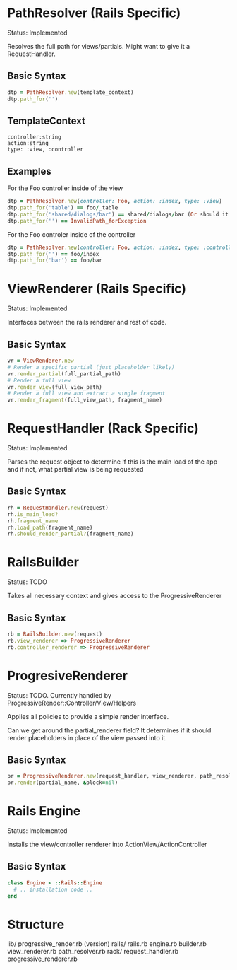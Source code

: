 # PathResolver (Rails Specific) #
Status: Implemented

Resolves the full path for views/partials. Might want to give it a RequestHandler.

## Basic Syntax ##
```ruby
dtp = PathResolver.new(template_context)
dtp.path_for('')
```

## TemplateContext ##
    controller:string
    action:string
    type: :view, :controller

## Examples ##
For the Foo controller inside of the view
```ruby
dtp = PathResolver.new(controller: Foo, action: :index, type: :view)
dtp.path_for('table') == foo/_table
dtp.path_for('shared/dialogs/bar') == shared/dialogs/bar (Or should it also search foo/shared/..?)
dtp.path_for('') == InvalidPath_forException
```

For the Foo controler inside of the controller
```ruby
dtp = PathResolver.new(controller: Foo, action: :index, type: :controller)
dtp.path_for('') == foo/index
dtp.path_for('bar') == foo/bar
```

# ViewRenderer (Rails Specific) #
Status: Implemented

Interfaces between the rails renderer and rest of code.

## Basic Syntax ##
```ruby
vr = ViewRenderer.new
# Render a specific partial (just placeholder likely)
vr.render_partial(full_partial_path)
# Render a full view
vr.render_view(full_view_path)
# Render a full view and extract a single fragment
vr.render_fragment(full_view_path, fragment_name)
```

# RequestHandler (Rack Specific) #
Status: Implemented

Parses the request object to determine if this is the main load of the app and if not, what partial view is being requested

## Basic Syntax ##
```ruby
rh = RequestHandler.new(request)
rh.is_main_load?
rh.fragment_name
rh.load_path(fragment_name)
rh.should_render_partial?(fragment_name)
```

# RailsBuilder #
Status: TODO

Takes all necessary context and gives access to the ProgressiveRenderer

## Basic Syntax ##
```ruby
rb = RailsBuilder.new(request)
rb.view_renderer => ProgressiveRenderer
rb.controller_renderer => ProgressiveRenderer
```

# ProgresiveRenderer #
Status: TODO. Currently handled by ProgressiveRender::Controller/View/Helpers

Applies all policies to provide a simple render interface. 

Can we get around the partial_renderer field? It determines if it should render placeholders in place of the view passed into it. 

## Basic Syntax ##
```ruby
pr = ProgressiveRenderer.new(request_handler, view_renderer, path_resolver, partial_renderer:bool)
pr.render(partial_name, &block=nil)
```

# Rails Engine #
Status: Implemented

Installs the view/controller renderer into ActionView/ActionController

## Basic Syntax ##
```ruby
class Engine < ::Rails::Engine
  # .. installation code ..
end
```

# Structure #
lib/
  progressive_render.rb (version)
  rails/
    rails.rb
    engine.rb
    builder.rb
    view_renderer.rb
    path_resolver.rb
  rack/
    request_handler.rb
  progressive_renderer.rb